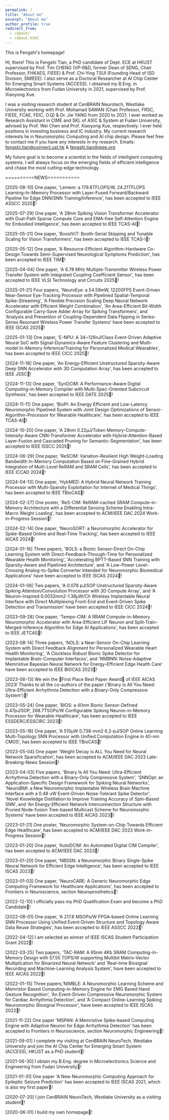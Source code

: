 ```yaml
---
permalink: /
title: "About me"
excerpt: "About me"
author_profile: true
redirect_from: 
  - /about/
  - /about.html
---
```


This is Fengshi's homepage!

Hi, there! This is Fengshi Tian, a PhD candidate of Dept. ECE at HKUST supervised by Prof. Tim CHENG (VP-R&D, former Dean of SENG, Chair Professor, FHKAES, FIEEE) & Prof. Chi-Ying TSUI (Founding Head of ISD Division, SMIEEE). I also serve as a Doctoral Researcher at AI Chip Center for Emerging Smart Systems (ACCESS). I obtained my B.Eng. in Microelectronics from Fudan University in 2021, supervised by Prof. Xiaoyong Xue. 

I was a visiting research student at CenBRAIN Neurotech, Westlake University working with Prof. Mohamad SAWAN (Chair Professor, FRSC, FIEEE, FCAE, FEIC, O.Q) & Dr. Jie YANG from 2020 to 2021. I ever worked as Research Assistant in CIME and SKL of ASIC & System at Fudan University, advised by Prof. Wei Chen and Prof. Xiaoyong Xue, respectively. I ever held positions in investing business and IC industry. My current research interests lie in Neuromorphic Computing and AI chip design. Please feel free to contact me if you have any interests in my research. Emails: fengshi.tian@connect.ust.hk & fengshi.tian@ieee.org

My future goal is to become a scientist in the fields of intelligient computing systems. I will always focus on the emerging fields of efficient intelligence and chase the most cutting-edge technology. 


==========NEWS===========

[2025-08-10] One paper, 'Lemem: a 179.8TFLOPS/W, 24.21TFLOPS Learning-In-Memory Processor with Layer-Fused Forward/Backward Pipeline for Edge DNN/SNN Training/Inference', has been accepted to IEEE ASSCC 2025🎉! 

[2025-07-29] One paper, 'A 28nm Spiking Vision Transformer Accelerator with Dual-Path Sparse Compute Core and EMA-free Self-Attention Engine for Embodied Intelligence', has been accepted to IEEE TCAS-AI🎉! 

[2025-05-21] One paper, 'BoostViT: Booth-Serial Skipping and Tunable Scaling for Vision Transformers', has been accepted to IEEE TCAS-I🎉! 

[2025-05-12] One paper, 'A Resource-Efficient Algorithm-Hardware Co-Design Towards Semi-Supervised Neurological Symptoms Prediction', has been accepted to IEEE TIM🎉! 

[2025-04-04] One paper, 'A 6.78 MHz Multiple-Transmitter Wireless Power Transfer System with Integrated Coupling Coefficient Sensor', has been accepted to IEEE VLSI Technology and Circuits 2025🎉! 

[2025-01-21] Four papers, 'NeuroEye: a 54.59mW, 12200FPS Event-Driven Near-Sensor Eye-Tracking Processor with Pipelined Spatial-Temporal Spike-Streaming', 'A Flexible Precision Scaling Deep Neural Network Accelerator with Efficient Weight Combination', 'An Area-Efficient Bit-Width Configurable Carry-Save Adder Array for Spiking Transformers', and 'Analysis and Prevention of Coupling-Dependent Data Flipping in Series-Series Resonant Wireless Power Transfer Systems' have been accepted to IEEE ISCAS 2025🎉!

[2025-01-13] One paper, 'E-NPU: A 34~126nJ/Class Event-Driven Adaptive Neural SoC with Signal-Dynamics-Aware Feature Clustering and Multi-model In-Memory Inference/Training for Personalized Medical Wearables', has been accepted to IEEE CICC 2025🎉! 

[2024-11-18] One paper, 'An Energy-Efficient Unstructured Sparsity-Aware Deep SNN Accelerator with 3D Computation Array', has been accepted to IEEE JSSC🎉! 

[2024-11-13] One paper, 'SynDCIM: A Performance-Aware Digital Computing-in-Memory Compiler with Multi-Spec-Oriented Subcircuit Synthesis', has been accepted to IEEE DATE 2025🎉! 

[2024-11-11] One paper, 'BioPI: An Energy Efficient and Low-Latency Neuromorphic Pipelined System with Joint Design Optimizations of Sensor-Algorithm-Processor for Wearable Healthcare', has been accepted to IEEE TCAS-AI🎉! 

[2024-10-20] One paper, 'A 28nm 0.22μJ/Token Memory-Compute-Intensity-Aware CNN-Transformer Accelerator with Hybrid-Attention-Based Layer-Fusion and Cascaded Pruning for Semantic-Segmentation', has been accepted to IEEE ISSCC 2025🎉! 

[2024-06-29] One paper, 'ReSCIM: Variation-Resilient High Weight-Loading Bandwidth In-Memory Computation Based on Fine-Grained Hybrid Integration of Multi-Level ReRAM and SRAM Cells', has been accepted to IEEE ICCAD 2024🎉! 

[2024-04-13] One paper, 'HybMED: A Hybrid Neural Network Training Processor with Multi-Sparsity Exploitation for Internet of Medical Things', has been accepted to IEEE TBioCAS🎉!

[2024-02-27] One poster, 'ReS-CIM: ReRAM-cached SRAM Compute-in-Memory Architecture with a Differential Sensing Scheme Enabling Intra-Macro Weight Loading', has been accepted to ACM/IEEE DAC 2024 Work-in-Progress Session🎉! 

[2024-02-14] One paper, 'NeuroSORT: a Neuromorphic Accelerator for Spike-Based Online and Real-Time Tracking', has been accepted to IEEE AICAS 2024🎉! 

[2024-01-16] Three papers, 'BOLS: a Bionic Sensor-Direct On-Chip Learning System with Direct-Feedback-Through-Time for Personalized Wearable Health Monitoring', 'Accelerating BPTT-Based SNN Training with Sparsity-Aware and Pipelined Architecture', and 'A Low-Power Level-Crossing Analog-to-Spike Converter Intended for Neuromorphic Biomedical Applications' have been accepted to IEEE ISCAS 2024🎉!

[2024-01-06] Two papers, 'A 0.078 pJ/SOP Unstructured Sparsity-Aware Spiking Attention/Convolution Processor with 3D Compute Array', and 'A Neuron-Inspired 0.0032mm2-1.38μW/Ch Wireless Implantable Neural Interface with Direct Multiplexing Front-End and Event-Driven Spike Detection and Transmission' have been accepted to IEEE CICC 2024🎉!

[2023-09-28] One paper, 'Tempo-CIM: A RRAM Compute-in-Memory Neuromorphic Accelerator with Area-Efficient LIF Neuron and Split-Train-Merged-Inference Algorithm for Edge AI Applications', has been accepted to IEEE JETCAS🎉!

[2023-08-14] Three papers, 'NOLS: a Near-Sensor On-Chip Learning System with Direct Feedback Alignment for Personalized Wearable Heart Health Monitoring', 'A Clockless Robust Bionic Spike Detector for Implantable Brain-Computer Interfaces', and 'NMBNN: Noise-Adaptive Memristive Bayesian Neural Network for Energy-Efficient Edge Health Care' have been accepted to IEEE BIOCAS 2023🎉!

[2023-06-13] We win the 🥇First Place Best Paper Award🥇 of IEEE AICAS 2023! Thanks to all the co-authors of the paper ('Binary Is All You Need: Ultra-Efficient Arrhythmia Detection with a Binary-Only Compressive System')🎉!

[2023-05-24] One paper, 'BIOS: a 40nm Bionic Sensor-Defined 0.47pJ/SOP, 268.7TSOPs/W Configurable Spiking Neuron-in-Memory Processor for Wearable Healthcare', has been accepted to IEEE ESSDERC/ESSCIRC 2023🎉!

[2023-05-18] One paper, 'A 510µW 0.738-mm2 6.2-pJ/SOP Online Learning Multi-Topology SNN Processor with Unified Computation Engine in 40-nm CMOS', has been accepted to IEEE TBioCAS🎉!

[2023-05-04] One paper 'Weight Decay is ALL You Need for Neural Network Sparsification', has been accepted to ACM/IEEE DAC 2023 Late-Breaking-News Session🎉!

[2023-04-03] Five papers, 'Binary Is All You Need: Ultra-Efficient Arrhythmia Detection with a Binary-Only Compressive System', 'SNNOpt: an Application-Specific Design Framework for Spiking Neural Networks', 'NeuroBMI: a New Neuromorphic Implantable Wireless Brain Machine Interface with a 0.48 uW Event-Driven Noise-Tolerant Spike Detector', 'Novel Knowledge Distillation to Improve Training Accuracy of Spin-Based SNN', and 'An Energy-Efficient Network Interconnection Structure with Pruned Node-fusion Tree-based Multicast Scheme for Neuromorphic Systems' have been accepted to IEEE AICAS 2023🎉!

[2023-01-21] One poster, 'Neuromorphic System-on-Chip Towards Efficient Edge Healthcare', has been accepted to ACM/IEEE DAC 2023 Work-in-Progress Session🎉!

[2023-01-20] One paper, 'AutoDCIM: An Automated Digital CIM Compiler', has been accepted to ACM/IEEE DAC 2023🎉!

[2023-01-20] One paper, 'NBSSN: a Neuromorphic Binary Single-Spike Neural Network for Efficient Edge Intelligence', has been accepted to IEEE ISCAS 2023🎉!

[2023-01-03] One paper, 'NeuroCARE: A Generic Neuromorphic Edge Computing Framework for Healthcare Applications', has been accepted to Frontiers in Neuroscience, section Neuroprosthetics🎉!

[2022-12-10] I officially pass my PhD Qualification Exam and become a PhD Candidate🎉!

[2022-08-01] One paper, 'A 217.8 MSOPs/W FPGA-based Online Learning SNN Processor Using Unified Event-Driven Structure and Topology Aware Data Reuse Strategies', has been accepted to IEEE ASSCC 2022🎉!

[2022-04-12] I am selected as winner of IEEE ISCAS Student Participation Grant 2022🎉!

[2022-03-25] Two papers, 'TAC-RAM: A 65nm 4Kb SRAM Computing-in-Memory Design with 57.55 TOPS/W supporting Multibit Matrix-Vector Multiplication for Binarized Neural Network' and 'Real-time Biosignal Recording and Machine-Learning Analysis System', have been accepted to IEEE AICAS 2022🎉!

[2022-01-15] Three papers,'NIMBLE: A Neuromorphic Learning Scheme and Memristor Based Computing-in-Memory Engine for EMG Based Hand Gesture Recognition', 'An Event-Driven Compressive Neuromorphic System for Cardiac Arrhythmia Detection', and 'A Compact Online-Learning Spiking Neuromorphic Biosignal Processor', have been accepted to IEEE ISCAS 2022🎉!

[2021-11-22] One paper 'MSPAN: A Memristive Spike-based Computing Engine with Adaptive Neuron for Edge Arrhythmia Detection' has been accepted to Frontiers in Neuroscience, section Neuromorphic Engineering🎉!

[2021-09-01] I complete my visiting at CenBRAIN NeuroTech, Westlake University and join the AI Chip Center for Emerging Smart System (ACCESS), HKUST as a PhD student🎉!

[2021-06-30] I obtain my B.Eng. degree in Microelectronics Science and Engineering from Fudan University🎉!

[2021-01-31] One paper 'A New Neuromorphic Computing Approach for Epileptic Seizure Prediction' has been accepted to IEEE ISCAS 2021, which is also my first paper🎉!

[2020-07-20] I join CenBRAIN NeuroTech, Westlake University as a visiting student🎉!

[2020-06-01] I build my own homepage🎉!
